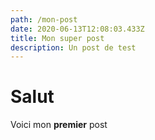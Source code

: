```yaml
---
path: /mon-post
date: 2020-06-13T12:08:03.433Z
title: Mon super post
description: Un post de test
---
```

# Salut



Voici mon **premier** post
